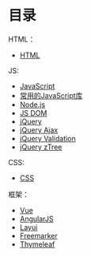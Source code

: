 

# 目录

HTML：
- [HTML](HTML.md)

JS:
- [JavaScript](JavaScript.md)
- [常用的JavaScript库](JavaScript库.md)
- [Node.js](Node.js.md)
- [JS DOM](DOM.md)
- [jQuery](jQuery.md)
- [jQuery Ajax](Ajax.md)
- [jQuery Validation](jQuery%20Validation.md)
- [jQuery zTree](jQuery%20zTree.md)

CSS:
- [CSS](CSS.md)

框架：
- [Vue](Vue.md)
- [AngularJS](AngularJS.md)
- [Layui](Layui.md)
- [Freemarker](Freemarker.md)
- [Thymeleaf](Thymeleaf.md)